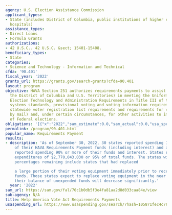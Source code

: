 ```yaml
---
agency: U.S. Election Assistance Commission
applicant_types:
- State (includes District of Columbia, public institutions of higher education and
  hospitals)
assistance_types:
- Direct Loans
- Formula Grants
authorizations:
- 42 U.S.C.. 42 U.S.C. &sect; 15401-15408.
beneficiary_types:
- State
categories:
- Science and Technology - Information and Technical
cfda: '90.401'
fiscal_year: '2022'
grants_url: https://grants.gov/search-grants?cfda=90.401
layout: program
objective: HAVA Section 251 authorizes requirements payments to assist States (including
  the District of Columbia and U.S. Territories) in meeting the Uniform and Nondiscriminatory
  Election Technology and Administration Requirements in Title III of the Act (voting
  systems standards, provisional voting and voting information requirements, computerized
  statewide voter registration list requirements and requirements for voters who register
  by mail) and, under certain circumstances, for other activities to improve the administration
  of Federal elections.
obligations: '[{"x":"2022","sam_estimate":0.0,"sam_actual":0.0,"usa_spending_actual":0.0},{"x":"2023","sam_estimate":0.0,"sam_actual":0.0,"usa_spending_actual":0.0},{"x":"2024","sam_estimate":0.0,"sam_actual":0.0,"usa_spending_actual":0.0}]'
permalink: /program/90.401.html
popular_name: Requirements Payment
results:
- description: 'As of September 30, 2022, 30 states reported spending 100 percent
    of their HAVA Requirements Payment funds (including interest) and another 17 states
    reported spending 90% or more of their funds and interest. States reported cumulative
    expenditures of $2,770,043,030 or 95% of total funds. The states with the highest
    percentages remaining include states that had replaced

    a large portion of their voting equipment immediately prior to receiving HAVA
    funds. Those states expect to replace voting equipment in the near future, and
    their balance of unexpended funds will decrease significantly.'
  year: '2022'
sam_url: https://sam.gov/fal/70c1b0db5f3e4fa81aa2d8d033caa84e/view
sub-agency: N/A
title: Help America Vote Act Requirements Payments
usaspending_url: https://www.usaspending.gov/search/?hash=105871fec4c78399af7b024dbdb9e3d7
---
```


